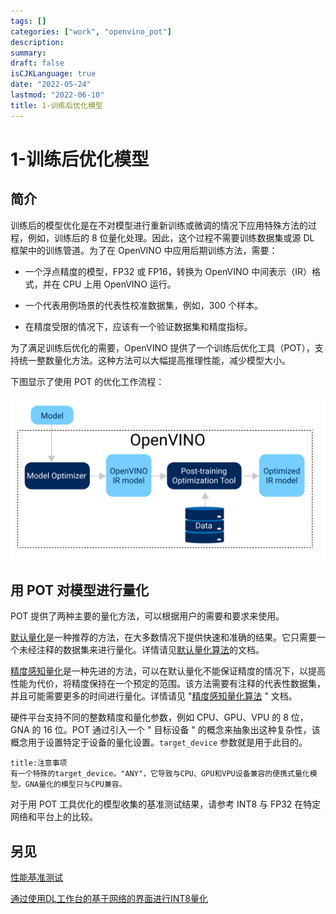 ```yaml
---
tags: []
categories: ["work", "openvino_pot"]
description:
summary:
draft: false
isCJKLanguage: true
date: "2022-05-24"
lastmod: "2022-06-10"
title: 1-训练后优化模型
---
```


# 1-训练后优化模型

## 简介

训练后的模型优化是在不对模型进行重新训练或微调的情况下应用特殊方法的过程，例如，训练后的 8 位量化处理。因此，这个过程不需要训练数据集或源 DL 框架中的训练管道。为了在 OpenVINO 中应用后期训练方法，需要：

- 一个浮点精度的模型，FP32 或 FP16，转换为 OpenVINO 中间表示（IR）格式，并在 CPU 上用 OpenVINO 运行。

- 一个代表用例场景的代表性校准数据集，例如，300 个样本。

- 在精度受限的情况下，应该有一个验证数据集和精度指标。

为了满足训练后优化的需要，OpenVINO 提供了一个训练后优化工具（POT），支持统一整数量化方法。这种方法可以大幅提高推理性能，减少模型大小。

下图显示了使用 POT 的优化工作流程：

![](https://raw.githubusercontent.com/jiang-blog/BlogImgs/picgo/imgs/the%20optimization%20workflow%20with%20POT.png)

## 用 POT 对模型进行量化

POT 提供了两种主要的量化方法，可以根据用户的需要和要求来使用。

[默认量化](1-1_量化模型.md)是一种推荐的方法，在大多数情况下提供快速和准确的结果。它只需要一个未经注释的数据集来进行量化。详情请见[默认量化算法](1-1-1_默认量化算法.md)的文档。

[精度感知量化](1-2_精度感知量化模型.md)是一种先进的方法，可以在默认量化不能保证精度的情况下，以提高性能为代价，将精度保持在一个预定的范围。该方法需要有注释的代表性数据集，并且可能需要更多的时间进行量化。详情请见 "[精度感知量化算法](1-2-1_精度感知量化算法.md) " 文档。

硬件平台支持不同的整数精度和量化参数，例如 CPU、GPU、VPU 的 8 位，GNA 的 16 位。POT 通过引入一个 " 目标设备 " 的概念来抽象出这种复杂性，该概念用于设置特定于设备的量化设置。`target_device` 参数就是用于此目的。

```ad-note
title:注意事项
有一个特殊的target_device。"ANY"，它导致与CPU、GPU和VPU设备兼容的便携式量化模型。GNA量化的模型只与CPU兼容。
```

对于用 POT 工具优化的模型收集的基准测试结果，请参考 INT8 与 FP32 在特定网络和平台上的比较。

## 另见

[性能基准测试](https://docs.openvino.ai/latest/openvino_docs_performance_benchmarks_openvino.html)

[通过使用DL工作台的基于网络的界面进行INT8量化](https://docs.openvino.ai/latest/workbench_docs_Workbench_DG_Int_8_Quantization.html)
